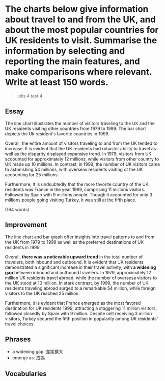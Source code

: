 # The charts below give information about travel to and from the UK, and about the most popular countries for UK residents to visit. Summarise the information by selecting and reporting the main features, and make comparisons where relevant. Write at least 150 words.

> ielts 4 test 4

## Essay

The line chart illustrates the number of visitors traveling to the UK and the UK residents visiting other countries from 1979 to 1999. The bar chart depicts the Uk resident's favorite countries in 1999.

Overall, the entire amount of visitors traveling to and from the UK tended to increase. It is evident that the UK residents had robuster ability to travel as well as the disparity displayed expansive trend. In 1979, visitors from UK accounted for approximately 12 millions, while visitors from other country to UK made up 10 millions. In contrast, in 1999, the number of UK visitors came to astonishing 54 millions, with overseas residents visiting ot the UK accounting for 25 millions.

Furthermore, It is undoubtedly that the more favorite country of the UK residents was France in the year 1999, comprising 11 millions visitors. Followed by Spain with 9 millions people. Though it accounted for only 3 millions poeple going visiting Turkey, it was still at the fifth place.

(164 words)

## Improvement

The line chart and bar graph offer insights into travel patterns to and from the UK from  1979 to 1999 as well as the preferred destinations of UK residents in 1999.

Overall, **there was a noticeable upward trend** in the total number of travelers, both inbound and outbound. It is evident that UK residents demonstrated a significant increase in their travel activity, with **a widening gap** between inbound and outbound travelers. In 1979, approximately 12 million UK residents travel abroad, while the number of oversesa visitors to the UK stood at 10 million. In stark contrast, by 1999, the number of UK residents traveling abroad surged to a remarkable 54 million, while foreign visitors to the UK reached 25 million.

Furthermore, it is evident that France emerged as the most favored destination for UK residents 1999, attracting a staggering 11 million visitors, followed closedly by Spain with 9 million. Despite onlt receiving 3 million visitors, Turkey secured the fifth position in popularity among UK residents' travel choices.

## Phrases

- a widening gap: 差距擴大
- emerge as: 成為

## Vocabularies